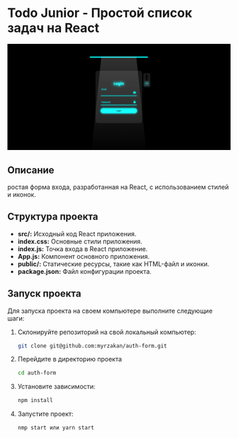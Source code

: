 # Todo Junior - Простой список задач на React

![Todo Junior Screenshot](./login.png)

## Описание

ростая форма входа, разработанная на React, с использованием стилей и иконок.

## Структура проекта

- **src/:** Исходный код React приложения.
- **index.css:** Основные стили приложения.
- **index.js:** Точка входа в React приложение.
- **App.js:** Компонент основного приложения.
- **public/:** Статические ресурсы, такие как HTML-файл и иконки.
- **package.json:** Файл конфигурации проекта.

## Запуск проекта

Для запуска проекта на своем компьютере выполните следующие шаги:

1. Склонируйте репозиторий на свой локальный компьютер:

   ```bash
   git clone git@github.com:myrzakan/auth-form.git

   ```

2. Перейдите в директорию проекта

   ```bash
   cd auth-form

   ```

3. Установите зависимости:

   ```bash
   npm install

   ```

4. Запустите проект:
   ```bash
   nmp start или yarn start
   ```
